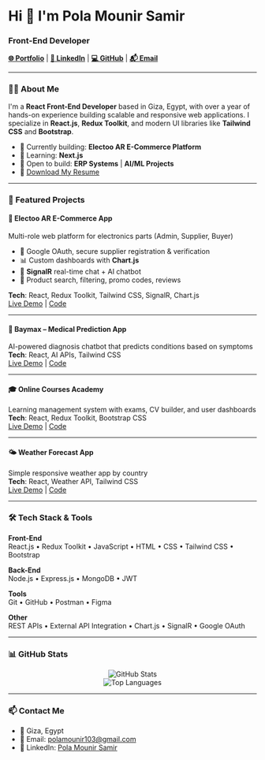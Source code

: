 <h1 align="start">Hi 👋 I'm Pola Mounir Samir</h1>
<h3 align="start">Front-End Developer</h3>

<p align="start">
  <a href="https://polamounir.netlify.app/"><strong>🌐 Portfolio</strong></a> |
  <a href="https://www.linkedin.com/in/pola-mounir-samir/"><strong>🔗 LinkedIn</strong></a> |
  <a href="https://github.com/polamounir"><strong>💻 GitHub</strong></a> |
  <a href="mailto:polamounir103@gmail.com"><strong>📬 Email</strong></a>
</p>

---

### 🧑‍💻 About Me
I'm a **React Front-End Developer** based in Giza, Egypt, with over a year of hands-on experience building scalable and responsive web applications. I specialize in **React.js**, **Redux Toolkit**, and modern UI libraries like **Tailwind CSS** and **Bootstrap**.

- 🔭 Currently building: **Electoo AR E-Commerce Platform**
- 🌱 Learning: **Next.js**
- 🤝 Open to build: **ERP Systems** | **AI/ML Projects**
- 📄 [Download My Resume](https://polamounir.netlify.app/pola_mounir.pdf)

---

### 🚀 Featured Projects

#### 🛒 Electoo AR E-Commerce App
Multi-role web platform for electronics parts (Admin, Supplier, Buyer)
- 🔐 Google OAuth, secure supplier registration & verification
- 📊 Custom dashboards with **Chart.js**
- 💬 **SignalR** real-time chat + AI chatbot
- 🧾 Product search, filtering, promo codes, reviews

**Tech**: React, Redux Toolkit, Tailwind CSS, SignalR, Chart.js  
[Live Demo](https://medical-prediction.vercel.app/) | [Code](https://github.com/polamounir/medical-predictions)

---

#### 🏥 Baymax – Medical Prediction App
AI-powered diagnosis chatbot that predicts conditions based on symptoms  
**Tech**: React, AI APIs, Tailwind CSS  
[Live Demo](https://electroo.vercel.app/) | [Code](https://github.com/polamounir/electroo)

---

#### 🎓 Online Courses Academy
Learning management system with exams, CV builder, and user dashboards  
**Tech**: React, Redux Toolkit, Bootstrap CSS  
[Live Demo](https://sef-gold.vercel.app/) | [Code](https://github.com/polamounir/SEF/)

---

#### 🌤️ Weather Forecast App
Simple responsive weather app by country  
**Tech**: React, Weather API, Tailwind CSS  
[Live Demo](https://weather-app-pola-mounirs-projects.vercel.app/)  | [Code](https://github.com/polamounir/Weather-app)

---

### 🛠 Tech Stack & Tools

**Front-End**  
React.js • Redux Toolkit • JavaScript • HTML • CSS • Tailwind CSS • Bootstrap

**Back-End**  
Node.js • Express.js • MongoDB • JWT

**Tools**  
Git • GitHub • Postman • Figma

**Other**  
REST APIs • External API Integration • Chart.js • SignalR • Google OAuth

---

### 📊 GitHub Stats

<p align="center">
  <img src="https://github-readme-stats.vercel.app/api?username=polamounir&show_icons=true&theme=react&hide_title=true" alt="GitHub Stats" />
  <br/>
  <img src="https://github-readme-stats.vercel.app/api/top-langs?username=polamounir&layout=compact&theme=react" alt="Top Languages" />
</p>

---

### 📫 Contact Me

- 📍 Giza, Egypt
- 📧 Email: polamounir103@gmail.com
- 💼 LinkedIn: [Pola Mounir Samir](https://www.linkedin.com/in/pola-mounir-samir/)
